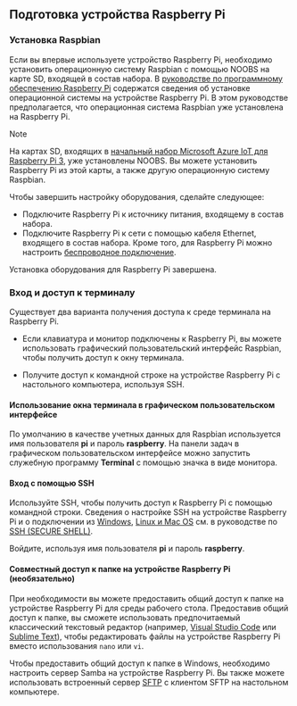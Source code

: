 ## <a name="prepare-your-raspberry-pi"></a>Подготовка устройства Raspberry Pi

### <a name="install-raspbian"></a>Установка Raspbian

Если вы впервые используете устройство Raspberry Pi, необходимо установить операционную систему Raspbian с помощью NOOBS на карте SD, входящей в состав набора. В [руководстве по программному обеспечению Raspberry Pi][lnk-install-raspbian] содержатся сведения об установке операционной системы на устройстве Raspberry Pi. В этом руководстве предполагается, что операционная система Raspbian уже установлена на Raspberry Pi.

> [!NOTE]
> На картах SD, входящих в [начальный набор Microsoft Azure IoT для Raspberry Pi 3][lnk-starter-kits], уже установлены NOOBS. Вы можете установить Raspberry Pi из этой карты, а также другую операционную систему Raspbian.

Чтобы завершить настройку оборудования, сделайте следующее:

- Подключите Raspberry Pi к источнику питания, входящему в состав набора.
- Подключите Raspberry Pi к сети с помощью кабеля Ethernet, входящего в состав набора. Кроме того, для Raspberry Pi можно настроить [беспроводное подключение][lnk-pi-wireless].

Установка оборудования для Raspberry Pi завершена.

### <a name="sign-in-and-access-the-terminal"></a>Вход и доступ к терминалу

Существует два варианта получения доступа к среде терминала на Raspberry Pi.

- Если клавиатура и монитор подключены к Raspberry Pi, вы можете использовать графический пользовательский интерфейс Raspbian, чтобы получить доступ к окну терминала.

- Получите доступ к командной строке на устройстве Raspberry Pi с настольного компьютера, используя SSH.

#### <a name="use-a-terminal-window-in-the-gui"></a>Использование окна терминала в графическом пользовательском интерфейсе

По умолчанию в качестве учетных данных для Raspbian используется имя пользователя **pi** и пароль **raspberry**. На панели задач в графическом пользовательском интерфейсе можно запустить служебную программу **Terminal** с помощью значка в виде монитора.

#### <a name="sign-in-with-ssh"></a>Вход с помощью SSH

Используйте SSH, чтобы получить доступ к Raspberry Pi с помощью командной строки. Сведения о настройке SSH на устройстве Raspberry Pi и о подключении из [Windows][lnk-ssh-windows], [Linux и Mac OS][lnk-ssh-linux] см. в руководстве по [SSH (SECURE SHELL)][lnk-pi-ssh].

Войдите, используя имя пользователя **pi** и пароль **raspberry**.

#### <a name="optional-share-a-folder-on-your-raspberry-pi"></a>Совместный доступ к папке на устройстве Raspberry Pi (необязательно)

При необходимости вы можете предоставить общий доступ к папке на устройстве Raspberry Pi для среды рабочего стола. Предоставив общий доступ к папке, вы сможете использовать предпочитаемый классический текстовый редактор (например, [Visual Studio Code](https://code.visualstudio.com/) или [Sublime Text](http://www.sublimetext.com/)), чтобы редактировать файлы на устройстве Raspberry Pi вместо использования `nano` или `vi`.

Чтобы предоставить общий доступ к папке в Windows, необходимо настроить сервер Samba на устройстве Raspberry Pi. Вы также можете использовать встроенный сервер [SFTP](https://www.raspberrypi.org/documentation/remote-access/) с клиентом SFTP на настольном компьютере.

[lnk-install-raspbian]: https://www.raspberrypi.org/learning/software-guide/quickstart/
[lnk-pi-wireless]: https://www.raspberrypi.org/documentation/configuration/wireless/README.md
[lnk-pi-ssh]: https://www.raspberrypi.org/documentation/remote-access/ssh/README.md
[lnk-ssh-windows]: https://www.raspberrypi.org/documentation/remote-access/ssh/windows.md
[lnk-ssh-linux]: https://www.raspberrypi.org/documentation/remote-access/ssh/unix.md
[lnk-starter-kits]: https://azure.microsoft.com/develop/iot/starter-kits/